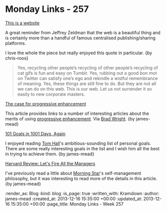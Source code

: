 Monday Links - 257
==================

[This is a website](http://www.zeldman.com/2013/12/11/this-is-a-website/)

A great reminder from Jeffrey Zeldman that the web is a beautiful thing and is certainly more than a handful of famous centralised publishing/sharing platforms.

I love the whole the piece but really enjoyed this quote in particular. {by chris-roos}

> Yes, recycling other people’s recycling of other people’s recycling of cat gifs is fun and easy on Tumblr. Yes, rubbing out a good bon mot on Twitter can satisfy one’s ego and rekindle a wistful remembrance of meaning. Yes, these things are still fine to do. But they are not all we can do on this web. This is our web. Let us not surrender it so easily to new corporate masters.


[The case for progressive enhancement](http://www.elezea.com/2013/12/progressive-enhancement-yay/)

This article provides links to a number of interesting articles about the merits of using [progressive enhancement](http://alistapart.com/article/understandingprogressiveenhancement). Via [Brad Wright](https://twitter.com/intranation). {by james-mead}


[101 Goals in 1001 Days, Again](http://www.thattommyhall.com/2013/07/11/101-goals-in-1001-days-ii/)

I enjoyed reading [Tom Hall](https://twitter.com/thattommyhall)'s ambitious-sounding list of personal goals. There are some really interesting goals in the list and I wish him all the best in trying to achieve them. {by james-mead}


[Harvard Review: Let's Fire All the Managers](https://archive.harvardbusiness.org/cla/web/pl/product.seam?c=573&i=15715&cs=7c855bfce2fd1c3860846954978b1181)

I've previously read a little about [Morning Star](http://morningstarco.com/)'s self-management philosophy, but it was interesting to read more of the details in this article. {by james-mead}


:render_as: Blog
:kind: blog
:is_page: true
:written_with: Kramdown
:author: james-mead
:created_at: 2013-12-16 15:35:00 +00:00
:updated_at: 2013-12-16 15:35:00 +00:00
:page_title: Monday Links - Week 257

